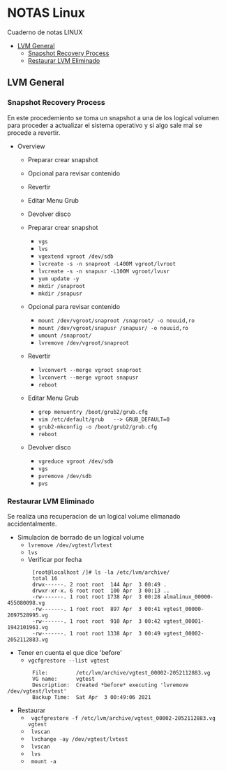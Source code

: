 # NOTAS Linux
Cuaderno de notas LINUX

- [LVM General](#lvm-general)
    - [Snapshot Recovery Process](#snapshot-recovery-process)
    - [Restaurar LVM Eliminado](#restaurar-lvm-eliminado)

## LVM General
### Snapshot Recovery Process
En este procedemiento se toma un snapshot a una de los logical volumen para proceder a actualizar el sistema operativo y si algo sale mal
se procede a revertir.
  
- Overview
  - Preparar crear snapshot
  - Opcional para revisar contenido
  - Revertir
  - Editar Menu Grub
  - Devolver disco

  - Preparar crear snapshot
	- ```vgs```
	- ```lvs```
	- ```vgextend vgroot /dev/sdb```
	- ```lvcreate -s -n snaproot -L400M vgroot/lvroot```
	- ```lvcreate -s -n snapusr -L100M vgroot/lvusr```
	- ```yum update -y```
	- ```mkdir /snaproot```
	- ```mkdir /snapusr```

  - Opcional para revisar contenido
	- ```mount /dev/vgroot/snaproot /snaproot/ -o nouuid,ro```
	- ```mount /dev/vgroot/snapusr /snapusr/ -o nouuid,ro```
	- ```umount /snaproot/```
	- ```lvremove /dev/vgroot/snaproot```

  - Revertir
    - ```lvconvert --merge vgroot snaproot```
	- ```lvconvert --merge vgroot snapusr```
	- ```reboot```

  - Editar Menu Grub
	- ```grep menuentry /boot/grub2/grub.cfg ```
	- ```vim /etc/default/grub   --> GRUB_DEFAULT=0```
	- ```grub2-mkconfig -o /boot/grub2/grub.cfg ```
	- ```reboot```

  - Devolver disco
	- ```vgreduce vgroot /dev/sdb```
	- ```vgs```
	- ```pvremove /dev/sdb```
	- ```pvs```


### Restaurar LVM Eliminado
Se realiza una recuperacion de un logical volume elimanado accidentalmente.
  - Simulacion de borrado de un logical volume
	- ```lvremove /dev/vgtest/lvtest```
	- ```lvs```
	- Verificar por fecha
```
		[root@localhost /]# ls -la /etc/lvm/archive/
		total 16
		drwx------. 2 root root  144 Apr  3 00:49 .
		drwxr-xr-x. 6 root root  100 Apr  3 00:13 ..
		-rw-------. 1 root root 1738 Apr  3 00:28 almalinux_00000-455080098.vg
		-rw-------. 1 root root  897 Apr  3 00:41 vgtest_00000-2097528995.vg
		-rw-------. 1 root root  910 Apr  3 00:42 vgtest_00001-1942101961.vg
		-rw-------. 1 root root 1338 Apr  3 00:49 vgtest_00002-2052112883.vg
```
  - Tener en cuenta el que dice 'before'
	- ```vgcfgrestore --list vgtest```
```		
		File:         /etc/lvm/archive/vgtest_00002-2052112883.vg
		VG name:      vgtest
		Description:  Created *before* executing 'lvremove /dev/vgtest/lvtest'
		Backup Time:  Sat Apr  3 00:49:06 2021
```
  - Restaurar
	- ``` vgcfgrestore -f /etc/lvm/archive/vgtest_00002-2052112883.vg vgtest```
	- ``` lvscan```
	- ``` lvchange -ay /dev/vgtest/lvtest```
	- ``` lvscan```
	- ``` lvs```
	- ``` mount -a```